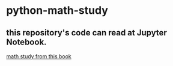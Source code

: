 # python-math-study

## this repository's code can read at Jupyter Notebook.

[math study from this book](http://www.kyobobook.co.kr/product/detailViewKor.laf?ejkGb=KOR&mallGb=KOR&barcode=9791158391775)
